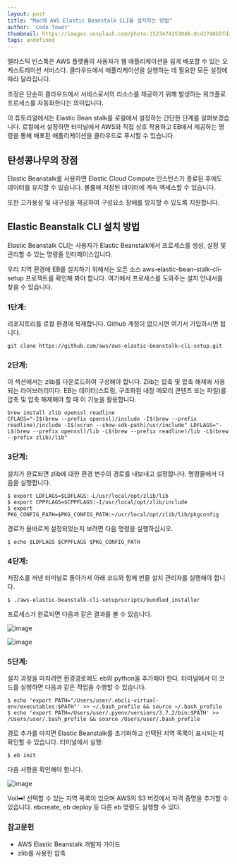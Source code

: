 ```yaml
---
layout: post
title: "Mac에 AWS Elastic Beanstalk CLI를 설치하는 방법"
author: 'Code Tower'
thumbnail: https://images.unsplash.com/photo-1523474253046-8cd2748b5fd2?crop=entropy&cs=tinysrgb&fit=max&fm=jpg&ixid=MXwxMTc3M3wwfDF8c2VhcmNofDF8fGFtYXpvbnxlbnwwfHx8&ixlib=rb-1.2.1&q=80&w=2000
tags: undefined
---
```



엘라스틱 빈스톡은 AWS 플랫폼의 사용자가 웹 애플리케이션을 쉽게 배포할 수 있는 오케스트레이션 서비스다. 클라우드에서 애플리케이션을 실행하는 데 필요한 모든 설정에 따라 달라집니다.

조정은 단순히 클라우드에서 서비스로서의 리소스를 제공하기 위해 발생하는 워크플로 프로세스를 자동화한다는 의미입니다.

이 튜토리얼에서는 Elastic Bean stalk를 로컬에서 설정하는 간단한 단계를 살펴보겠습니다. 로컬에서 설정하면 터미널에서 AWS와 직접 상호 작용하고 EB에서 제공하는 명령을 통해 배포된 애플리케이션을 클라우드로 푸시할 수 있습니다.

## 탄성콩나무의 장점

Elastic Beanstalk를 사용하면 Elastic Cloud Compute 인스턴스가 종료된 후에도 데이터를 유지할 수 있습니다. 볼륨에 저장된 데이터에 계속 액세스할 수 있습니다.

또한 고가용성 및 내구성을 제공하여 구성요소 장애를 방지할 수 있도록 지원합니다.

## Elastic Beanstalk CLI 설치 방법

Elastic Beanstalk CLI는 사용자가 Elastic Beanstalk에서 프로세스를 생성, 설정 및 관리할 수 있는 명령줄 인터페이스입니다.

우리 지역 환경에 EB를 설치하기 위해서는 오픈 소스 aws-elastic-bean-stalk-cli-setup 프로젝트를 확인해 봐야 합니다. 여기에서 프로세스를 도와주는 설치 안내서를 찾을 수 있습니다.

### 1단계:

리포지토리를 로컬 환경에 복제합니다. Github 계정이 없으시면 여기서 가입하시면 됩니다.

```undefined
git clone https://github.com/aws/aws-elastic-beanstalk-cli-setup.git
```

### 2단계:

이 섹션에서는 zlib를 다운로드하여 구성해야 합니다. Zlib는 압축 및 압축 해제에 사용되는 라이브러리이다. EB는 데이터(스트링, 구조화된 내장 메모리 콘텐츠 또는 파일)를 압축 및 압축 해제해야 할 때 이 기능을 활용합니다.

```undefined
brew install zlib openssl readline
CFLAGS="-I$(brew --prefix openssl)/include -I$(brew --prefix readline)/include -I$(xcrun --show-sdk-path)/usr/include" LDFLAGS="-L$(brew --prefix openssl)/lib -L$(brew --prefix readline)/lib -L$(brew --prefix zlib)/lib"
```

### 3단계:

설치가 완료되면 zlib에 대한 환경 변수의 경로를 내보내고 설정합니다. 명령줄에서 다음을 실행합니다.

```undefined
$ export LDFLAGS=$LDFLAGS:-L/usr/local/opt/zlib/lib
$ export CPPFLAGS=$CPPFLAGS:-I/usr/local/opt/zlib/include
$ export PKG_CONFIG_PATH=$PKG_CONFIG_PATH:~/usr/local/opt/zlib/lib/pkgconfig
```

경로가 올바르게 설정되었는지 보려면 다음 명령을 실행하십시오.

```undefined
$ echo $LDFLAGS $CPPFLAGS $PKG_CONFIG_PATH
```

### 4단계:

저장소를 꺼낸 터미널로 돌아가서 아래 코드와 함께 번들 설치 관리자를 실행해야 합니다.

```undefined
$ ./aws-elastic-beanstalk-cli-setup/scripts/bundled_installer
```

프로세스가 완료되면 다음과 같은 결과를 볼 수 있습니다.

![image](https://www.freecodecamp.org/news/content/images/2021/01/Screenshot-2021-01-09-at-14.33.22.png)

![image](https://www.freecodecamp.org/news/content/images/2021/01/Screenshot-2021-01-09-at-14.33.34.png)

### 5단계:

설치 과정을 마치려면 환경경로에도 eb와 python을 추가해야 한다. 터미널에서 이 코드를 실행하면 다음과 같은 작업을 수행할 수 있습니다.

```undefined
$ echo 'export PATH="/Users/user/.ebcli-virtual-env/executables:$PATH"' >> ~/.bash_profile && source ~/.bash_profile
$ echo 'export PATH=/Users/user/.pyenv/versions/3.7.2/bin:$PATH' >> /Users/user/.bash_profile && source /Users/user/.bash_profile
```

경로 추가를 마치면 Elastic Beanstalk를 초기화하고 선택된 지역 목록이 표시되는지 확인할 수 있습니다. 터미널에서 실행:

```undefined
$ eb init
```

다음 사항을 확인해야 합니다.

![image](https://www.freecodecamp.org/news/content/images/2021/01/Screenshot-2021-01-09-at-14.44.03.png)

Voil➡! 선택할 수 있는 지역 목록이 있으며 AWS의 S3 버킷에서 자격 증명을 추가할 수 있습니다. ebcreate, eb deploy 등 다른 eb 명령도 실행할 수 있다.

### 참고문헌

- AWS Elastic Beanstalk 개발자 가이드
- zlib를 사용한 압축
